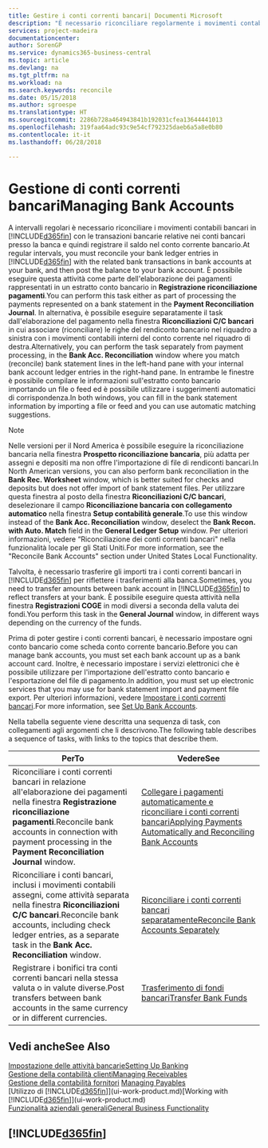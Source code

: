 ```yaml
---
title: Gestire i conti correnti bancari| Documenti Microsoft
description: "È necessario riconciliare regolarmente i movimenti contabili bancari con le transazioni bancarie correlate nei conti bancari."
services: project-madeira
documentationcenter: 
author: SorenGP
ms.service: dynamics365-business-central
ms.topic: article
ms.devlang: na
ms.tgt_pltfrm: na
ms.workload: na
ms.search.keywords: reconcile
ms.date: 05/15/2018
ms.author: sgroespe
ms.translationtype: HT
ms.sourcegitcommit: 2286b728a464943841b192031cfea13644441013
ms.openlocfilehash: 319faa64adc93c9e54cf792325daeb6a5a8e0b80
ms.contentlocale: it-it
ms.lasthandoff: 06/28/2018

---
```

# <a name="managing-bank-accounts"></a><span data-ttu-id="06e0e-103">Gestione di conti correnti bancari</span><span class="sxs-lookup"><span data-stu-id="06e0e-103">Managing Bank Accounts</span></span>
<span data-ttu-id="06e0e-104">A intervalli regolari è necessario riconciliare i movimenti contabili bancari in [!INCLUDE[d365fin](includes/d365fin_md.md)] con le transazioni bancarie relative nei conti bancari presso la banca e quindi registrare il saldo nel conto corrente bancario.</span><span class="sxs-lookup"><span data-stu-id="06e0e-104">At regular intervals, you must reconcile your bank ledger entries in [!INCLUDE[d365fin](includes/d365fin_md.md)] with the related bank transactions in bank accounts at your bank, and then post the balance to your bank account.</span></span> <span data-ttu-id="06e0e-105">È possibile eseguire questa attività come parte dell'elaborazione dei pagamenti rappresentati in un estratto conto bancario in **Registrazione riconciliazione pagamenti**.</span><span class="sxs-lookup"><span data-stu-id="06e0e-105">You can perform this task either as part of processing the payments represented on a bank statement in the **Payment Reconciliation Journal**.</span></span> <span data-ttu-id="06e0e-106">In alternativa, è possibile eseguire separatamente il task dall'elaborazione del pagamento nella finestra **Riconciliazioni C/C bancari** in cui associare (riconciliare) le righe del rendiconto bancario nel riquadro a sinistra con i movimenti contabili interni del conto corrente nel riquadro di destra.</span><span class="sxs-lookup"><span data-stu-id="06e0e-106">Alternatively, you can perform the task separately from payment processing, in the **Bank Acc. Reconciliation** window where you match (reconcile) bank statement lines in the left-hand pane with your internal bank account ledger entries in the right-hand pane.</span></span> <span data-ttu-id="06e0e-107">In entrambe le finestre è possibile compilare le informazioni sull'estratto conto bancario importando un file o feed ed è possibile utilizzare i suggerimenti automatici di corrispondenza.</span><span class="sxs-lookup"><span data-stu-id="06e0e-107">In both windows, you can fill in the bank statement information by importing a file or feed and you can use automatic matching suggestions.</span></span>

> [!NOTE]  
> <span data-ttu-id="06e0e-108">Nelle versioni per il Nord America è possibile eseguire la riconciliazione bancaria nella finestra **Prospetto riconciliazione bancaria**, più adatta per assegni e depositi ma non offre l'importazione di file di rendiconti bancari.</span><span class="sxs-lookup"><span data-stu-id="06e0e-108">In North American versions, you can also perform bank reconciliation in the **Bank Rec. Worksheet** window, which is better suited for checks and deposits but does not offer import of bank statement files.</span></span> <span data-ttu-id="06e0e-109">Per utilizzare questa finestra al posto della finestra **Riconciliazioni C/C bancari**, deselezionare il campo **Riconciliazione bancaria con collegamento automatico** nella finestra **Setup contabilità generale**.</span><span class="sxs-lookup"><span data-stu-id="06e0e-109">To use this window instead of the **Bank Acc. Reconciliation** window, deselect the **Bank Recon. with Auto. Match** field in the **General Ledger Setup** window.</span></span> <span data-ttu-id="06e0e-110">Per ulteriori informazioni, vedere “Riconciliazione dei conti correnti bancari" nella funzionalità locale per gli Stati Uniti.</span><span class="sxs-lookup"><span data-stu-id="06e0e-110">For more information, see the "Reconcile Bank Accounts" section under United States Local Functionality.</span></span>

<span data-ttu-id="06e0e-111">Talvolta, è necessario trasferire gli importi tra i conti correnti bancari in [!INCLUDE[d365fin](includes/d365fin_md.md)] per riflettere i trasferimenti alla banca.</span><span class="sxs-lookup"><span data-stu-id="06e0e-111">Sometimes, you need to transfer amounts between bank account in [!INCLUDE[d365fin](includes/d365fin_md.md)] to reflect transfers at your bank.</span></span> <span data-ttu-id="06e0e-112">È possibile eseguire questa attività nella finestra **Registrazioni COGE** in modi diversi a seconda della valuta dei fondi.</span><span class="sxs-lookup"><span data-stu-id="06e0e-112">You perform this task in the **General Journal** window, in different ways depending on the currency of the funds.</span></span>

<span data-ttu-id="06e0e-113">Prima di poter gestire i conti correnti bancari, è necessario impostare ogni conto bancario come scheda conto corrente bancario.</span><span class="sxs-lookup"><span data-stu-id="06e0e-113">Before you can manage bank accounts, you must set each bank account up as a bank account card.</span></span> <span data-ttu-id="06e0e-114">Inoltre, è necessario impostare i servizi elettronici che è possibile utilizzare per l'importazione dell'estratto conto bancario e l'esportazione del file di pagamento.</span><span class="sxs-lookup"><span data-stu-id="06e0e-114">In addition, you must set up electronic services that you may use for bank statement import and payment file export.</span></span> <span data-ttu-id="06e0e-115">Per ulteriori informazioni, vedere [Impostare i conti correnti bancari](bank-setup-banking.md).</span><span class="sxs-lookup"><span data-stu-id="06e0e-115">For more information, see [Set Up Bank Accounts](bank-setup-banking.md).</span></span>

<span data-ttu-id="06e0e-116">Nella tabella seguente viene descritta una sequenza di task, con collegamenti agli argomenti che li descrivono.</span><span class="sxs-lookup"><span data-stu-id="06e0e-116">The following table describes a sequence of tasks, with links to the topics that describe them.</span></span>

| <span data-ttu-id="06e0e-117">Per</span><span class="sxs-lookup"><span data-stu-id="06e0e-117">To</span></span> | <span data-ttu-id="06e0e-118">Vedere</span><span class="sxs-lookup"><span data-stu-id="06e0e-118">See</span></span> |
| --- | --- |
| <span data-ttu-id="06e0e-119">Riconciliare i conti correnti bancari in relazione all'elaborazione dei pagamenti nella finestra **Registrazione riconciliazione pagamenti**.</span><span class="sxs-lookup"><span data-stu-id="06e0e-119">Reconcile bank accounts in connection with payment processing in the **Payment Reconciliation Journal** window.</span></span> |[<span data-ttu-id="06e0e-120">Collegare i pagamenti automaticamente e riconciliare i conti correnti bancari</span><span class="sxs-lookup"><span data-stu-id="06e0e-120">Applying Payments Automatically and Reconciling Bank Accounts</span></span>](receivables-apply-payments-auto-reconcile-bank-accounts.md) |
| <span data-ttu-id="06e0e-121">Riconciliare i conti bancari, inclusi i movimenti contabili assegni, come attività separata nella finestra **Riconciliazioni C/C bancari**.</span><span class="sxs-lookup"><span data-stu-id="06e0e-121">Reconcile bank accounts, including check ledger entries, as a separate task in the **Bank Acc. Reconciliation** window.</span></span> |[<span data-ttu-id="06e0e-122">Riconciliare i conti correnti bancari separatamente</span><span class="sxs-lookup"><span data-stu-id="06e0e-122">Reconcile Bank Accounts Separately</span></span>](bank-how-reconcile-bank-accounts-separately.md) |
| <span data-ttu-id="06e0e-123">Registrare i bonifici tra conti correnti bancari nella stessa valuta o in valute diverse.</span><span class="sxs-lookup"><span data-stu-id="06e0e-123">Post transfers between bank accounts in the same currency or in different currencies.</span></span> |[<span data-ttu-id="06e0e-124">Trasferimento di fondi bancari</span><span class="sxs-lookup"><span data-stu-id="06e0e-124">Transfer Bank Funds</span></span>](bank-how-transfer-bank-funds.md) |

## <a name="see-also"></a><span data-ttu-id="06e0e-125">Vedi anche</span><span class="sxs-lookup"><span data-stu-id="06e0e-125">See Also</span></span>
[<span data-ttu-id="06e0e-126">Impostazione delle attività bancarie</span><span class="sxs-lookup"><span data-stu-id="06e0e-126">Setting Up Banking</span></span>](bank-setup-banking.md)  
[<span data-ttu-id="06e0e-127">Gestione della contabilità clienti</span><span class="sxs-lookup"><span data-stu-id="06e0e-127">Managing Receivables</span></span>](receivables-manage-receivables.md)  
<span data-ttu-id="06e0e-128">[Gestione della contabilità fornitori](payables-manage-payables.md)  </span><span class="sxs-lookup"><span data-stu-id="06e0e-128">[Managing Payables](payables-manage-payables.md)  </span></span>  
<span data-ttu-id="06e0e-129">[Utilizzo di [!INCLUDE[d365fin](includes/d365fin_md.md)]](ui-work-product.md)</span><span class="sxs-lookup"><span data-stu-id="06e0e-129">[Working with [!INCLUDE[d365fin](includes/d365fin_md.md)]](ui-work-product.md)</span></span>  
[<span data-ttu-id="06e0e-130">Funzionalità aziendali generali</span><span class="sxs-lookup"><span data-stu-id="06e0e-130">General Business Functionality</span></span>](ui-across-business-areas.md)  

## [!INCLUDE[d365fin](includes/free_trial_md.md)]  
 

